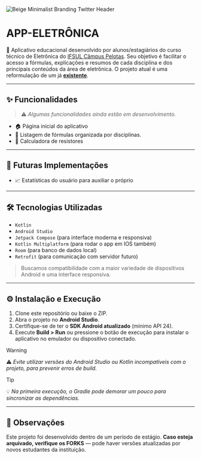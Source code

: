 ![Beige Minimalist Branding Twitter Header](https://github.com/user-attachments/assets/790a998f-b7c1-432b-9a64-435e4ceca5f0)  

# APP-ELETRÔNICA

📱 Aplicativo educacional desenvolvido por alunos/estagiários do curso técnico de Eletrônica do [IFSUL Câmpus Pelotas](https://www.pelotas.ifsul.edu.br). Seu objetivo é facilitar o acesso a fórmulas, explicações e resumos de cada disciplina e dos principais conteúdos da área de eletrônica. O projeto atual é uma reformulação de um já [**existente**](https://github.com/YuriXbr/eletronica-app).

---

## ✨ Funcionalidades

> ⚠️ *Algumas funcionalidades ainda estão em desenvolvimento.*

- 🏠 Página inicial do aplicativo
- 📒 Listagem de fórmulas organizada por disciplinas.
- 📠 Calculadora de resistores

---

## 🚀 Futuras Implementações

- 📈 Estatísticas do usuário para auxiliar o próprio

---

## 🛠️ Tecnologias Utilizadas

- `Kotlin`  
- `Android Studio`  
- `Jetpack Compose` (para interface moderna e responsiva)
- `Kotlin Multiplatform` (para rodar o app em IOS também)  
- `Room` (para banco de dados local)  
- `Retrofit` (para comunicação com servidor futuro)

> Buscamos compatibilidade com a maior variedade de dispositivos Android e uma interface responsiva.

---

## ⚙️ Instalação e Execução

1. Clone este repositório ou baixe o ZIP.  
2. Abra o projeto no **Android Studio**.  
3. Certifique-se de ter o **SDK Android atualizado** (mínimo API 24).  
4. Execute **Build > Run** ou pressione o botão de execução para instalar o aplicativo no emulador ou dispositivo conectado.

> [!WARNING]  
> ⚠️ *Evite utilizar versões do Android Studio ou Kotlin incompatíveis com o projeto, para prevenir erros de build.*  

> [!TIP]  
> 💡 *Na primeira execução, o Gradle pode demorar um pouco para sincronizar as dependências.*

---

## 📌 Observações

Este projeto foi desenvolvido dentro de um período de estágio. **Caso esteja arquivado, verifique os FORKS** — pode haver versões atualizadas por novos estudantes da instituição.
